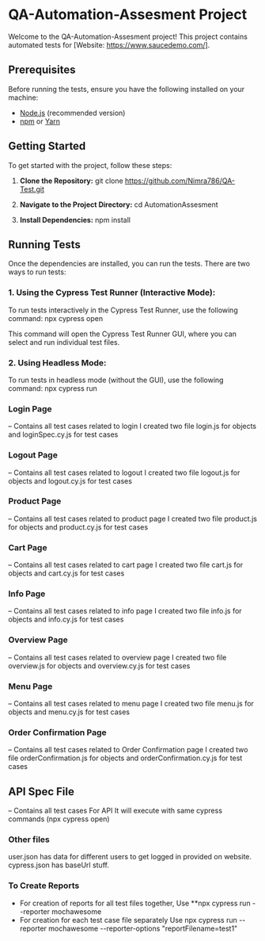 # QA-Automation-Assesment Project

Welcome to the QA-Automation-Assesment project! This project contains automated tests for [Website: https://www.saucedemo.com/].


## Prerequisites

Before running the tests, ensure you have the following installed on your machine:

- [Node.js](https://nodejs.org/) (recommended version)
- [npm](https://www.npmjs.com/) or [Yarn](https://yarnpkg.com/)

## Getting Started

To get started with the project, follow these steps:

1. **Clone the Repository:**
git clone https://github.com/Nimra786/QA-Test.git

2. **Navigate to the Project Directory:**
cd AutomationAssesment

3. **Install Dependencies:**
npm install

## Running Tests
Once the dependencies are installed, you can run the tests. There are two ways to run tests:

### 1. Using the Cypress Test Runner (Interactive Mode):
To run tests interactively in the Cypress Test Runner, use the following command:
npx cypress open

This command will open the Cypress Test Runner GUI, where you can select and run individual test files.

### 2. Using Headless Mode:
To run tests in headless mode (without the GUI), use the following command:
npx cypress run

### Login Page
– Contains all test cases related to login
I created two file login.js for objects and loginSpec.cy.js for test cases

### Logout Page
– Contains all test cases related to logout
I created two file logout.js for objects and logout.cy.js for test cases

### Product Page
– Contains all test cases related to product page
I created two file product.js for objects and product.cy.js for test cases

### Cart Page
– Contains all test cases related to cart page
I created two file cart.js for objects and cart.cy.js for test cases

### Info Page
– Contains all test cases related to info page
I created two file info.js for objects and info.cy.js for test cases

### Overview Page
– Contains all test cases related to overview page
I created two file overview.js for objects and overview.cy.js for test cases

### Menu Page
– Contains all test cases related to menu page
I created two file menu.js for objects and menu.cy.js for test cases

### Order Confirmation Page
– Contains all test cases related to Order Confirmation page
I created two file orderConfirmation.js for objects and orderConfirmation.cy.js for test cases

## API Spec File
– Contains all test cases For API
It will execute with same cypress commands (npx cypress open) 

### Other files
user.json has data for different users to get logged in provided on website.
cypress.json has baseUrl stuff.

### To Create Reports 
- For creation of reports for all test files together,
  Use **npx cypress run --reporter mochawesome
- For creation for each test case file separately
  Use npx cypress run --reporter mochawesome --reporter-options "reportFilename=test1"

